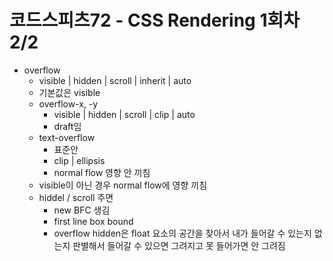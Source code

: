 # 코드스피츠72 - CSS Rendering 1회차 2/2

- overflow
  - visible | hidden | scroll | inherit | auto
  - 기본값은 visible
  - overflow-x, -y
    - visible | hidden | scroll | clip | auto
    - draft임
  - text-overflow
    - 표준안
    - clip | ellipsis
    - normal flow 영향 안 끼침
  - visible이 아닌 경우 normal flow에 영향 끼침
  - hiddel / scroll 주면 
    - new BFC 생김
    - first line box bound
    - overflow hidden은 float 요소의 공간을 찾아서 내가 들어갈 수 있는지 없는지 판별해서 들어갈 수 있으면 그려지고 못 들어가면 안 그려짐